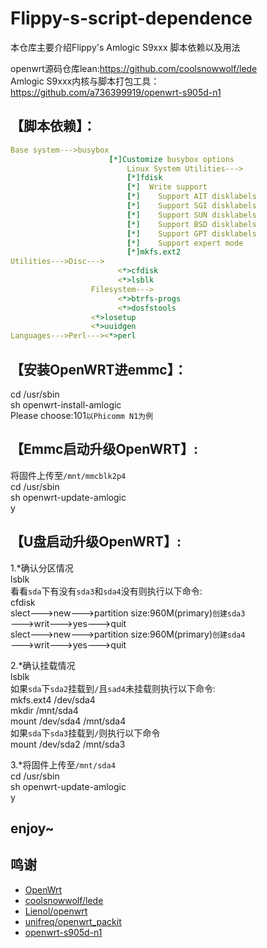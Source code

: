 # Flippy-s-script-dependence
本仓库主要介绍Flippy's Amlogic S9xxx 脚本依赖以及用法

openwrt源码仓库lean:https://github.com/coolsnowwolf/lede  
Amlogic S9xxx内核与脚本打包工具：https://github.com/a736399919/openwrt-s905d-n1  

## 【脚本依赖】：

```yaml
Base system--->busybox  
                      [*]Customize busybox options  
                          Linux System Utilities--->  
                          [*]fdisk  
                          [*]  Write support  
                          [*]    Support AIT disklabels  
                          [*]    Support SGI disklabels  
                          [*]    Support SUN disklabels  
                          [*]    Support BSD disklabels  
                          [*]    Support GPT disklabels  
                          [*]    Support expert mode  
                          [*]mkfs.ext2  
Utilities--->Disc--->  
                        <*>cfdisk  
                        <*>lsblk  
                  Filesystem--->  
                        <*>btrfs-progs  
                        <*>dosfstools         
                  <*>losetup  
                  <*>uuidgen  
Languages--->Perl---><*>perl  
```

## 【安装OpenWRT进emmc】：

cd /usr/sbin  
sh openwrt-install-amlogic  
Please choose:101`以Phicomm N1为例` 

## 【Emmc启动升级OpenWRT】:

将固件上传至`/mnt/mmcblk2p4`  
cd /usr/sbin  
sh openwrt-update-amlogic  
y  

## 【U盘启动升级OpenWRT】:

1.*确认分区情况  
  lsblk  
  看看`sda`下有没有`sda3`和`sda4`没有则执行以下命令:  
  cfdisk  
  slect--->new--->partition size:960M(primary)`创建sda3`  
  --->writ--->yes--->quit  
  slect--->new--->partition size:960M(primary)`创建sda4`  
  --->writ--->yes--->quit  
             
 2.*确认挂载情况  
  lsblk  
  如果`sda`下`sda2`挂载到`/`且`sad4`未挂载则执行以下命令:  
  mkfs.ext4 /dev/sda4  
  mkdir /mnt/sda4  
  mount /dev/sda4 /mnt/sda4  
  如果`sda`下`sda3`挂载到`/`则执行以下命令  
  mount /dev/sda2 /mnt/sda3  
      
3.*将固件上传至`/mnt/sda4`  
  cd /usr/sbin  
  sh openwrt-update-amlogic  
  y  
   
## enjoy~
 
## 鸣谢

- [OpenWrt](https://github.com/openwrt/openwrt)
- [coolsnowwolf/lede](https://github.com/coolsnowwolf/lede)
- [Lienol/openwrt](https://github.com/Lienol/openwrt)
- [unifreq/openwrt_packit](https://github.com/unifreq/openwrt_packit)
- [openwrt-s905d-n1](https://github.com/a736399919/openwrt-s905d-n1)
